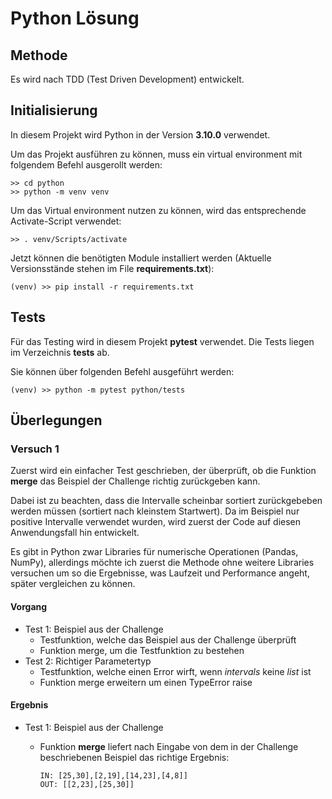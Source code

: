 # Python Lösung

## Methode

Es wird nach TDD (Test Driven Development) entwickelt.

## Initialisierung

In diesem Projekt wird Python in der Version **3.10.0** verwendet.

Um das Projekt ausführen zu können, muss ein virtual environment mit folgendem Befehl ausgerollt werden:

```
>> cd python
>> python -m venv venv
```

Um das Virtual environment nutzen zu können, wird das entsprechende Activate-Script verwendet:
```
>> . venv/Scripts/activate
```

Jetzt können die benötigten Module installiert werden (Aktuelle Versionsstände stehen im File **requirements.txt**):
```
(venv) >> pip install -r requirements.txt
```

## Tests

Für das Testing wird in diesem Projekt **pytest** verwendet. Die Tests liegen im Verzeichnis **tests** ab.

Sie können über folgenden Befehl ausgeführt werden:
```
(venv) >> python -m pytest python/tests
```

## Überlegungen

### Versuch 1

Zuerst wird ein einfacher Test geschrieben, der überprüft, ob die Funktion **merge** das Beispiel der Challenge richtig zurückgeben kann.

Dabei ist zu beachten, dass die Intervalle scheinbar sortiert zurückgebeben werden müssen (sortiert nach kleinstem Startwert).
Da im Beispiel nur positive Intervalle verwendet wurden, wird zuerst der Code auf diesen Anwendungsfall hin entwickelt.

Es gibt in Python zwar Libraries für numerische Operationen (Pandas, NumPy), allerdings möchte ich zuerst die Methode ohne weitere Libraries versuchen um so die Ergebnisse, was Laufzeit und Performance angeht, später vergleichen zu können.

#### Vorgang

- Test 1: Beispiel aus der Challenge
    - Testfunktion, welche das Beispiel aus der Challenge überprüft
    - Funktion merge, um die Testfunktion zu bestehen
- Test 2: Richtiger Parametertyp
    - Testfunktion, welche einen Error wirft, wenn _intervals_ keine _list_ ist
    - Funktion merge erweitern um einen TypeError raise

#### Ergebnis 

- Test 1: Beispiel aus der Challenge
    - Funktion **merge** liefert nach Eingabe von dem in der Challenge beschriebenen Beispiel das richtige Ergebnis:

        ```
        IN: [25,30],[2,19],[14,23],[4,8]]
        OUT: [[2,23],[25,30]]
        ```